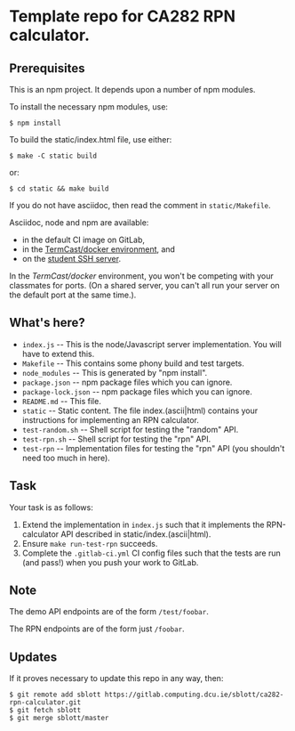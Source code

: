 # Template repo for CA282 RPN calculator.

## Prerequisites

This is an npm project.  It depends upon a number of npm modules.

To install the necessary npm modules, use:

    $ npm install

To build the static/index.html file, use either:

```
$ make -C static build
```

or:

```
$ cd static && make build
```

If you do not have asciidoc, then read the comment in `static/Makefile`.

Asciidoc, node and npm are available:

  - in the default CI image on GitLab,
  - in the [TermCast/docker environment](https://termcast.computing.dcu.ie/docker/), and
  - on the [student SSH server](https://termcast.computing.dcu.ie/).

In the _TermCast/docker_ environment, you won't be competing with your classmates for
ports.  (On a shared server, you can't all run your server on the default port at the same time.).

## What's here?

- `index.js` -- This is the node/Javascript server implementation.  You will have to extend this.
- `Makefile` -- This contains some phony build and test targets.
- `node_modules` -- This is generated by "npm install".
- `package.json` -- npm package files which you can ignore.
- `package-lock.json` -- npm package files which you can ignore.
- `README.md` -- This file.
- `static` -- Static content.  The file index.(ascii|html) contains your instructions for implementing an RPN
  calculator.
- `test-random.sh` -- Shell script for testing the "random" API.
- `test-rpn.sh` -- Shell script for testing the "rpn" API.
- `test-rpn` -- Implementation files for testing the "rpn" API (you shouldn't need too much in here).

## Task

Your task is as follows:

1. Extend the implementation in `index.js` such that it implements the RPN-calculator API described in
   static/index.(ascii|html).
2. Ensure `make run-test-rpn` succeeds.
3. Complete the `.gitlab-ci.yml` CI config files such that the tests are run (and pass!) when you push
   your work to GitLab.

## Note

The demo API endpoints are of the form `/test/foobar`.

The RPN endpoints are of the form just `/foobar`.

## Updates

If it proves necessary to update this repo in any way, then:

```
$ git remote add sblott https://gitlab.computing.dcu.ie/sblott/ca282-rpn-calculator.git
$ git fetch sblott
$ git merge sblott/master
```
